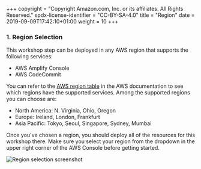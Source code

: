 +++
copyright = "Copyright Amazon.com, Inc. or its affiliates. All Rights Reserved."
spdx-license-identifier = "CC-BY-SA-4.0"
title = "Region"
date = 2019-09-09T17:42:10+01:00
weight = 10
+++

### 1. Region Selection

This workshop step can be deployed in any AWS region that supports the following services:

- AWS Amplify Console
- AWS CodeCommit

You can refer to the [AWS region table][region-services] in the AWS documentation to see which regions have the supported services. Among the supported regions you can choose are:

* North America: N. Virginia, Ohio, Oregon
* Europe: Ireland, London, Frankfurt
* Asia Pacific: Tokyo, Seoul, Singapore, Sydney, Mumbai

Once you've chosen a region, you should deploy all of the resources for this workshop there. Make sure you select your region from the dropdown in the upper right corner of the AWS Console before getting started.

![Region selection screenshot](/images/region-selection.png)

[region-services]: https://aws.amazon.com/about-aws/global-infrastructure/regional-product-services/
